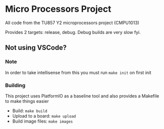 # Micro Processors Project

All code from the TU857 Y2 microprocessors project (CMPU1013)

Provides 2 targets: release, debug.
Debug builds are very slow fyi.

## Not using VSCode?

### Note

In order to take intellisense from this you must run `make init` on first init

### Building

This project uses PlatformIO as a baseline tool and also provides a Makefile to make things easier

- Build: `make build`
- Upload to a board: `make upload`
- Build image files: `make images`
